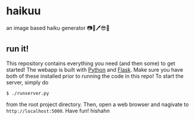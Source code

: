 # haikuu
an image based haiku generator
📷🗻🖊😎💯

## run it!
This repository contains everything you need (and then some) to get started!
The webapp is built with [Python](https://www.python.org/) and [Flask](http://flask.pocoo.org/).
Make sure you have both of these installed prior to running the code in this repo!
To start the server, simply do
```
$ ./runserver.py
```
from the root project directory.
Then, open a web browser and nagivate to `http://localhost:5000`.
Have fun!
hishahn
